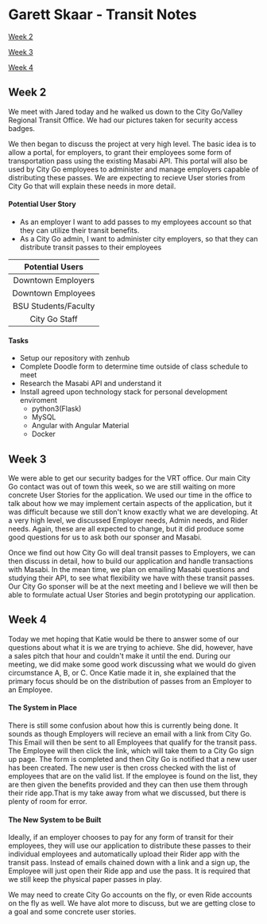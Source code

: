 # Garett Skaar - Transit Notes

[Week 2](#week-2)

[Week 3](#week-3)

[Week 4](#week-4)

## Week 2

We meet with Jared today and he walked us down to the City Go/Valley Regional Transit Office. We had our pictures taken for security access badges.

We then began to discuss the project at very high level. The basic idea is to allow a portal, for employers, to grant their employees some form of transportation pass using the existing Masabi API. This portal will also be used by City Go employees to administer and manage employers capable of distributing these passes. We are expecting to recieve User stories from City Go that will explain these needs in more detail.

#### Potential User Story
* As an employer I want to add passes to my employees account so that they can utilize their transit benefits.
* As a City Go admin, I want to administer city employers, so that they can distribute transit passes to their employees

| Potential Users 	   |
| :-------------------:|
| Downtown Employers   | 
| Downtown Employees   |
| BSU Students/Faculty |
| City Go Staff 	   |

#### Tasks

* Setup our repository with zenhub
* Complete Doodle form to determine time outside of class schedule to meet
* Research the Masabi API and understand it
* Install agreed upon technology stack for personal development enviroment
  * python3(Flask)
  * MySQL
  * Angular with Angular Material
  * Docker

## Week 3

We were able to get our security badges for the VRT office. Our main City Go contact was out of town this week, so we are still waiting on more concrete User Stories for the application. We used our time in the office to talk about how we may implement certain aspects of the application, but it was difficult because we still don't know exactly what we are developing. At a very high level, we discussed Employer needs, Admin needs, and Rider needs. Again, these are all expected to change, but it did produce some good questions for us to ask both our sponser and Masabi.

Once we find out how City Go will deal transit passes to Employers, we can then discuss in detail, how to build our application and handle transactions with Masabi. In the mean time, we plan on emailing Masabi questions and studying their API, to see what flexibility we have with these transit passes. Our City Go sponser will be at the next meeting and I believe we will then be able to formulate actual User Stories and begin prototyping our application.

## Week 4

Today we met hoping that Katie would be there to answer some of our questions about what it is we are trying to achieve. She did, however, have a sales pitch that hour and couldn't make it until the end. During our meeting, we did make some good work discussing what we would do given circumstance A, B, or C. Once Katie made it in, she explained that the primary focus should be on the distribution of passes from an Employer to an Employee.

#### The System in Place

There is still some confusion about how this is currently being done. It sounds as though Employers will recieve an email with a link from City Go. This Email will then be sent to all Employees that qualify for the transit pass. The Employee will then click the link, which will take them to a City Go sign up page. The form is completed and then City Go is notified that a new user has been created. The new user is then cross checked with the list of employees that are on the valid list. If the employee is found on the list, they are then given the benefits provided and they can then use them through their ride app.That is my take away from what we discussed, but there is plenty of room for error.

#### The New System to be Built

Ideally, if an employer chooses to pay for any form of transit for their employees, they will use our application to distribute these passes to their individual employees and automatically upload their Rider app with the transit pass. Instead of emails chained down with a link and a sign up, the Employee will just open their Ride app and use the pass. It is required that we still keep the physical paper passes in play. 

We may need to create City Go accounts on the fly, or even Ride accounts on the fly as well. We have alot more to discuss, but we are getting close to a goal and some concrete user stories.
